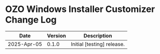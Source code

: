# OZO Windows Installer Customizer Change Log

|Date|Version|Description|
|----|-------|-----------|
|2025-Apr-05|0.1.0|Initial [testing\] release.|

